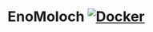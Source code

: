# EnoMoloch [![Docker](https://img.shields.io/docker/v/enoflag/enomoloch?sort=semver)](https://hub.docker.com/r/enoflag/enomoloch)
